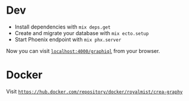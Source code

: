 # Dev

  * Install dependencies with `mix deps.get`
  * Create and migrate your database with `mix ecto.setup`
  * Start Phoenix endpoint with `mix phx.server`

Now you can visit [`localhost:4000/graphiql`](http://localhost:4000/graphiql) from your browser.

# Docker

Visit [`https://hub.docker.com/repository/docker/royalmist/crea-graphy`](https://hub.docker.com/repository/docker/royalmist/crea-graphy)
